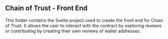 ## Chain of Trust - Front End

This folder contains the Svelte project used to create the front end for Chain of Trust. It allows the user to interact with the contract by exploring reviews or contributing by creating their own reviews of wallet addresses.
